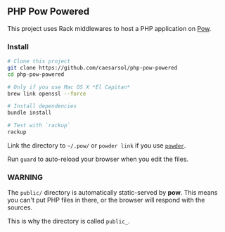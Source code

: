 ## PHP Pow Powered

This project uses Rack middlewares to host a PHP application on [Pow](http://pow.cx/).

### Install

```sh
# Clone this project
git clone https://github.com/caesarsol/php-pow-powered
cd php-pow-powered

# Only if you use Mac OS X *El Capitan*
brew link openssl --force

# Install dependencies
bundle install

# Test with `rackup`
rackup
```

Link the directory to `~/.pow/` or `powder link` if you use [`powder`](https://github.com/Rodreegez/powder).

Run `guard` to auto-reload your browser when you edit the files.


### WARNING

The `public/` directory is automatically static-served by **pow**.
This means you can't put PHP files in there, or the browser will respond with the sources.

This is why the directory is called `public_`.
